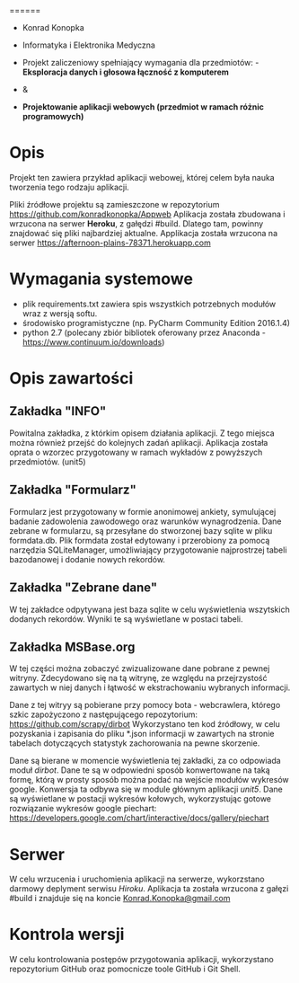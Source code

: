 ======
- Konrad Konopka
- Informatyka i Elektronika Medyczna

- Projekt zaliczeniowy spełniający wymagania dla przedmiotów:
 -**Eksploracja danych i głosowa łączność z komputerem**
- &
- **Projektowanie aplikacji webowych (przedmiot w ramach różnic programowych)**

Opis
==============
Projekt ten zawiera przykład aplikacji webowej, której celem była nauka tworzenia tego rodzaju aplikacji.

Pliki źródłowe projektu są zamieszczone w repozytorium https://github.com/konradkonopka/Appweb
Aplikacja została zbudowana i wrzucona na serwer **Heroku**, z gałędzi #build. Dlatego tam, powinny znajdować się pliki najbardziej aktualne.
Applikacja została wrzucona na serwer https://afternoon-plains-78371.herokuapp.com


Wymagania systemowe
==============
- plik requirements.txt zawiera spis wszystkich potrzebnych modułów wraz z wersją softu.
- środowisko programistyczne (np. PyCharm Community Edition 2016.1.4)
- python 2.7 (polecany zbiór bibliotek oferowany przez Anaconda - https://www.continuum.io/downloads)

Opis zawartości
==============
Zakładka "INFO"
--------------
Powitalna zakładka, z którkim opisem działania aplikacji. Z tego miejsca można również przejść do kolejnych zadań aplikacji.
Aplikacja została oprata o wzorzec przygotowany w ramach wykładów z powyższych przedmiotów. (unit5)

Zakładka "Formularz"
--------------
Formularz jest przygotowany w formie anonimowej ankiety, symulującej badanie zadowolenia zawodowego oraz warunków wynagrodzenia.
Dane zebrane w formularzu, są przesyłane do stworzonej bazy sqlite w pliku formdata.db.
Plik formdata został edytowany i przerobiony za pomocą narzędzia SQLiteManager, umożliwiający przygotowanie najprostrzej tabeli bazodanowej i dodanie nowych rekordów.

Zakładka "Zebrane dane"
--------------
W tej zakładce odpytywana jest baza sqlite w celu wyświetlenia wszytskich dodanych rekordów. Wyniki te są wyświetlane w postaci tabeli.

Zakładka MSBase.org
--------------
W tej części można zobaczyć zwizualizowane dane pobrane z pewnej witryny.
Zdecydowano się na tą witrynę, ze względu na przejrzystość zawartych w niej danych i łątwość w ekstrachowaniu wybranych informacji.

Dane z tej witryy są pobierane przy pomocy bota - webcrawlera, którego szkic zapożyczono z następującego repozytorium: https://github.com/scrapy/dirbot
Wykorzystano ten kod źródłowy, w celu pozyskania i zapisania do pliku *.json informacji w zawartych na stronie tabelach dotyczących statystyk zachorowania na pewne skorzenie.

Dane są bierane w momencie wyświetlenia tej zakładki, za co odpowiada moduł *dirbot*. Dane te są w odpowiedni sposób konwertowane na taką formę, którą w prosty sposób można podać na wejście modułów wykresów google. Konwersja ta odbywa się w module głównym aplikacji *unit5*.
Dane są wyświetlane w postacji wykresów kołowych, wykorzystując gotowe rozwiązanie wykresów google piechart: https://developers.google.com/chart/interactive/docs/gallery/piechart

Serwer
==============
W celu wrzucenia i uruchomienia aplikacji na serwerze, wykorzstano darmowy deplyment serwisu *Hiroku*. Aplikacja ta została wrzucona z gałęzi #build i znajduje się na koncie Konrad.Konopka@gmail.com

Kontrola wersji
==============
W celu kontrolowania postępów przygotowania aplikacji, wykorzystano repozytorium GitHub oraz pomocnicze toole GitHub i Git Shell.



